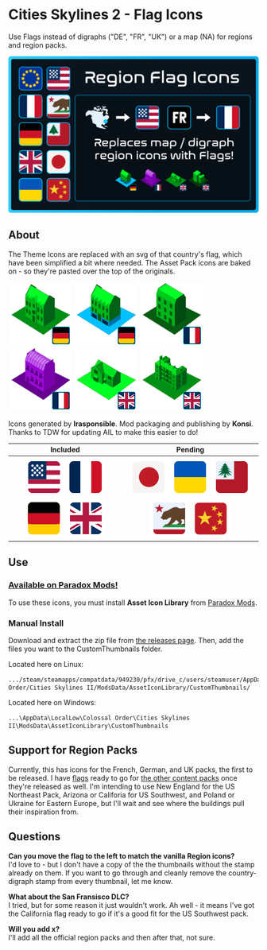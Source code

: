 # Cities Skylines 2 - Flag Icons
Use Flags instead of digraphs ("DE", "FR", "UK") or a map (NA) for regions and region packs.

![Splash Image](https://github.com/irasponsible/cities2-flag-icons/blob/main/Properties/image1.png)

## About

The Theme Icons are replaced with an svg of that country's flag, which have been simplified a bit where needed.
The Asset Pack icons are baked on - so they're pasted over the top of the originals.

![DE Residential Medium](https://github.com/irasponsible/cities2-flag-icons/blob/main/ail/de_thumbnails/DE%20Residential%20Medium.png) ![DE Residential Mixed](https://github.com/irasponsible/cities2-flag-icons/blob/main/ail/de_thumbnails/DE%20Residential%20Mixed.png) ![FR Low Rent](https://github.com/irasponsible/cities2-flag-icons/blob/main/ail/fr_thumbnails/FR%20Residential%20LowRent.png) ![FR Office](https://github.com/irasponsible/cities2-flag-icons/blob/main/ail/fr_thumbnails/FR%20Office%20High.png) ![UK Detatched](https://github.com/irasponsible/cities2-flag-icons/blob/main/ail/uk_thumbnails/UK%20Residential%20Low.png) ![UK Flats](https://github.com/irasponsible/cities2-flag-icons/blob/main/ail/uk_thumbnails/UK%20Residential%20Medium%20Flats.png?raw=true)

Icons generated by **Irasponsible**. Mod packaging and publishing by **Konsi**.
Thanks to TDW for updating AIL to make this easier to do!

| Included | Pending |
|:-:|:-:|
| ![North America](https://github.com/irasponsible/cities2-flag-icons/blob/main/ail/flags/North%20American.svg) ![France](https://github.com/irasponsible/cities2-flag-icons/blob/main/ail/flags/France.svg) ![Germany](https://github.com/irasponsible/cities2-flag-icons/blob/main/ail/flags/Germany.svg) ![UK](https://github.com/irasponsible/cities2-flag-icons/blob/main/ail/flags/UK%20Pack%20Filter.svg)  | ![Japan](https://github.com/irasponsible/cities2-flag-icons/blob/main/ail/flags/Japan.svg) ![Ukraine](https://github.com/irasponsible/cities2-flag-icons/blob/main/ail/flags/Ukraine.svg) ![New England](https://github.com/irasponsible/cities2-flag-icons/blob/main/ail/flags/New%20England.svg) ![California](https://github.com/irasponsible/cities2-flag-icons/blob/main/ail/flags/SanFranciscoSet.svg) ![China](https://github.com/irasponsible/cities2-flag-icons/blob/main/ail/flags/China.svg) |


## Use

### [Available on Paradox Mods!](https://mods.paradoxplaza.com/mods/95437/Windows)
To use these icons, you must install **Asset Icon Library** from [Paradox Mods](https://mods.paradoxplaza.com/mods/79634/Windows).

### Manual Install

Download and extract the zip file from [the releases page](https://github.com/irasponsible/cities2-flag-icons/releases). Then, add the files you want to the CustomThumbnails folder. 

Located here on Linux:  

    .../steam/steamapps/compatdata/949230/pfx/drive_c/users/steamuser/AppData/LocalLow/Colossal Order/Cities Skylines II/ModsData/AssetIconLibrary/CustomThumbnails/

Located here on Windows:  

    ...\AppData\LocalLow\Colossal Order\Cities Skylines II\ModsData\AssetIconLibrary\CustomThumbnails

## Support for Region Packs
Currently, this has icons for the French, German, and UK packs, the first to be released. I have [flags](https://github.com/irasponsible/cities2-flag-icons/blob/main/ail/flags) ready to go for [the other content packs](https://www.paradoxinteractive.com/games/cities-skylines-ii/modding/cities-skylines-ii-region-packs) once they're released as well. I'm intending to use New England for the US Northeast Pack, Arizona or Califoria for US Southwest, and Poland or Ukraine for Eastern Europe, but I'll wait and see where the buildings pull their inspiration from.

## Questions
**Can you move the flag to the left to match the vanilla Region icons?**  
I'd love to - but I don't have a copy of the the thumbnails without the stamp already on them. If you want to go through and cleanly remove the country-digraph stamp from every thumbnail, let me know.

**What about the San Fransisco DLC?**  
I tried, but for some reason it just wouldn't work. Ah well - it means I've got the California flag ready to go if it's a good fit for the US Southwest pack.

**Will you add x?**  
I'll add all the official region packs and then after that, not sure.
